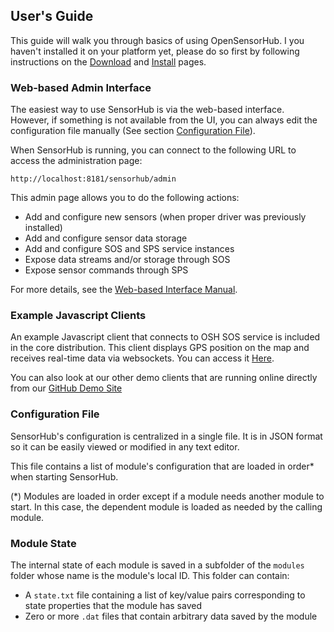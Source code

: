 User's Guide
---

This guide will walk you through basics of using OpenSensorHub. I you haven't installed it on your platform yet, please do so first by following instructions on the [Download](download.md) and [Install](install.md) pages.


### Web-based Admin Interface

The easiest way to use SensorHub is via the web-based interface. However, if something is not available from the UI, you can always edit the configuration file manually (See section [Configuration File](#configuration-file)). 

When SensorHub is running, you can connect to the following URL to access the administration page:

    http://localhost:8181/sensorhub/admin

This admin page allows you to do the following actions:

  * Add and configure new sensors (when proper driver was previously installed)
  * Add and configure sensor data storage
  * Add and configure SOS and SPS service instances
  * Expose data streams and/or storage through SOS
  * Expose sensor commands through SPS
  

For more details, see the [Web-based Interface Manual](webui-manual.md).



### Example Javascript Clients

An example Javascript client that connects to OSH SOS service is included in the core distribution. This client displays GPS position on the map and receives real-time data via websockets.
You can access it [Here](http://localhost:8181/osm_client_websockets.html).

You can also look at our other demo clients that are running online directly from our [GitHub Demo Site](http://opensensorhub.github.io/osh-js/Demos/index.html)



### Configuration File

SensorHub's configuration is centralized in a single file. It is in JSON format so it can be easily viewed or modified in any text editor.

This file contains a list of module's configuration that are loaded in order* when starting SensorHub. 





(*) Modules are loaded in order except if a module needs another module to start. In this case, the dependent module is loaded as needed by the calling module. 


### Module State

The internal state of each module is saved in a subfolder of the `modules` folder whose name is the module's local ID. This folder can contain:

  * A `state.txt` file containing a list of key/value pairs corresponding to state properties that the module has saved
  * Zero or more `.dat` files that contain arbitrary data saved by the module
  
  

